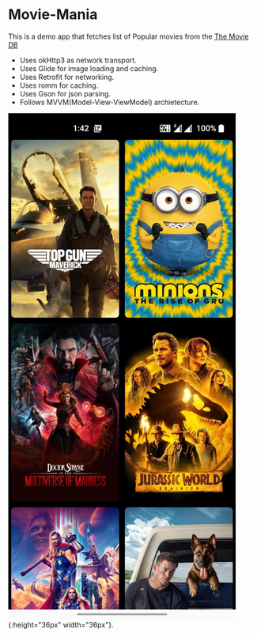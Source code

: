 # Movie-Mania
This is a demo app that fetches list of Popular movies from the [The Movie DB](https://www.themoviedb.org/)

* Uses okHttp3 as network transport.
* Uses Glide for image loading and caching.
* Uses Retrofit for networking.
* Uses romm for caching.
* Uses Gson for json parsing.
* Follows MVVM(Model-View-ViewModel) archietecture.

![Screenshot](screenshot_movieDB.jpeg){:height="36px" width="36px"}.
